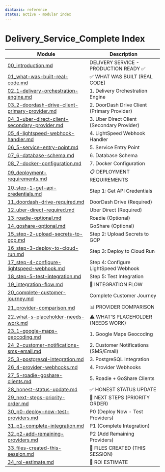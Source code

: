 ```yaml
---
diataxis: reference
status: active - modular index
---
```


# Delivery_Service_Complete Index

| Module | Description |
|--------|-------------|
| [00_introduction.md](00_introduction.md) | DELIVERY SERVICE - PRODUCTION READY ✅ |
| [01_what-was-built-real-code.md](01_what-was-built-real-code.md) | ✅ WHAT WAS BUILT (REAL CODE) |
| [02_1-delivery-orchestration-engine.md](02_1-delivery-orchestration-engine.md) | 1. Delivery Orchestration Engine |
| [03_2-doordash-drive-client-primary-provider.md](03_2-doordash-drive-client-primary-provider.md) | 2. DoorDash Drive Client (Primary Provider) |
| [04_3-uber-direct-client-secondary-provider.md](04_3-uber-direct-client-secondary-provider.md) | 3. Uber Direct Client (Secondary Provider) |
| [05_4-lightspeed-webhook-handler.md](05_4-lightspeed-webhook-handler.md) | 4. LightSpeed Webhook Handler |
| [06_5-service-entry-point.md](06_5-service-entry-point.md) | 5. Service Entry Point |
| [07_6-database-schema.md](07_6-database-schema.md) | 6. Database Schema |
| [08_7-docker-configuration.md](08_7-docker-configuration.md) | 7. Docker Configuration |
| [09_deployment-requirements.md](09_deployment-requirements.md) | 📋 DEPLOYMENT REQUIREMENTS |
| [10_step-1-get-api-credentials.md](10_step-1-get-api-credentials.md) | Step 1: Get API Credentials |
| [11_doordash-drive-required.md](11_doordash-drive-required.md) | DoorDash Drive (Required) |
| [12_uber-direct-required.md](12_uber-direct-required.md) | Uber Direct (Required) |
| [13_roadie-optional.md](13_roadie-optional.md) | Roadie (Optional) |
| [14_goshare-optional.md](14_goshare-optional.md) | GoShare (Optional) |
| [15_step-2-upload-secrets-to-gcp.md](15_step-2-upload-secrets-to-gcp.md) | Step 2: Upload Secrets to GCP |
| [16_step-3-deploy-to-cloud-run.md](16_step-3-deploy-to-cloud-run.md) | Step 3: Deploy to Cloud Run |
| [17_step-4-configure-lightspeed-webhook.md](17_step-4-configure-lightspeed-webhook.md) | Step 4: Configure LightSpeed Webhook |
| [18_step-5-test-integration.md](18_step-5-test-integration.md) | Step 5: Test Integration |
| [19_integration-flow.md](19_integration-flow.md) | 🔗 INTEGRATION FLOW |
| [20_complete-customer-journey.md](20_complete-customer-journey.md) | Complete Customer Journey |
| [21_provider-comparison.md](21_provider-comparison.md) | 📊 PROVIDER COMPARISON |
| [22_what-s-placeholder-needs-work.md](22_what-s-placeholder-needs-work.md) | ⚠️ WHAT'S PLACEHOLDER (NEEDS WORK) |
| [23_1-google-maps-geocoding.md](23_1-google-maps-geocoding.md) | 1. Google Maps Geocoding |
| [24_2-customer-notifications-sms-email.md](24_2-customer-notifications-sms-email.md) | 2. Customer Notifications (SMS/Email) |
| [25_3-postgresql-integration.md](25_3-postgresql-integration.md) | 3. PostgreSQL Integration |
| [26_4-provider-webhooks.md](26_4-provider-webhooks.md) | 4. Provider Webhooks |
| [27_5-roadie-goshare-clients.md](27_5-roadie-goshare-clients.md) | 5. Roadie + GoShare Clients |
| [28_honest-status-update.md](28_honest-status-update.md) | ✅ HONEST STATUS UPDATE |
| [29_next-steps-priority-order.md](29_next-steps-priority-order.md) | 🚀 NEXT STEPS (PRIORITY ORDER) |
| [30_p0-deploy-now-test-providers.md](30_p0-deploy-now-test-providers.md) | P0 (Deploy Now - Test Providers) |
| [31_p1-complete-integration.md](31_p1-complete-integration.md) | P1 (Complete Integration) |
| [32_p2-add-remaining-providers.md](32_p2-add-remaining-providers.md) | P2 (Add Remaining Providers) |
| [33_files-created-this-session.md](33_files-created-this-session.md) | 📁 FILES CREATED (THIS SESSION) |
| [34_roi-estimate.md](34_roi-estimate.md) | 🎯 ROI ESTIMATE |
